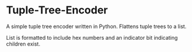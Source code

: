 # Tuple-Tree-Encoder
A simple tuple tree encoder written in Python. Flattens tuple trees to a list.

List is formatted to include hex numbers and an indicator bit indicating children exist. 
